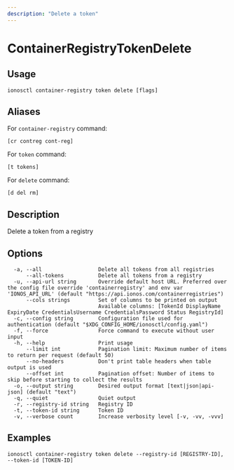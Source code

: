 ```yaml
---
description: "Delete a token"
---
```


# ContainerRegistryTokenDelete

## Usage

```text
ionosctl container-registry token delete [flags]
```

## Aliases

For `container-registry` command:

```text
[cr contreg cont-reg]
```

For `token` command:

```text
[t tokens]
```

For `delete` command:

```text
[d del rm]
```

## Description

Delete a token from a registry

## Options

```text
  -a, --all                  Delete all tokens from all registries
      --all-tokens           Delete all tokens from a registry
  -u, --api-url string       Override default host URL. Preferred over the config file override 'containerregistry' and env var 'IONOS_API_URL' (default "https://api.ionos.com/containerregistries")
      --cols strings         Set of columns to be printed on output 
                             Available columns: [TokenId DisplayName ExpiryDate CredentialsUsername CredentialsPassword Status RegistryId]
  -c, --config string        Configuration file used for authentication (default "$XDG_CONFIG_HOME/ionosctl/config.yaml")
  -f, --force                Force command to execute without user input
  -h, --help                 Print usage
      --limit int            Pagination limit: Maximum number of items to return per request (default 50)
      --no-headers           Don't print table headers when table output is used
      --offset int           Pagination offset: Number of items to skip before starting to collect the results
  -o, --output string        Desired output format [text|json|api-json] (default "text")
  -q, --quiet                Quiet output
  -r, --registry-id string   Registry ID
  -t, --token-id string      Token ID
  -v, --verbose count        Increase verbosity level [-v, -vv, -vvv]
```

## Examples

```text
ionosctl container-registry token delete --registry-id [REGISTRY-ID], --token-id [TOKEN-ID]
```

